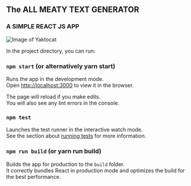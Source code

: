 ## The ALL MEATY TEXT GENERATOR
### A SIMPLE REACT JS APP

![Image of Yaktocat](https://octodex.github.com/images/yaktocat.png)

In the project directory, you can run:

### `npm start` (or alternatively yarn start)

Runs the app in the development mode.<br>
Open [http://localhost:3000](http://localhost:3000) to view it in the browser.

The page will reload if you make edits.<br>
You will also see any lint errors in the console.

### `npm test` 

Launches the test runner in the interactive watch mode.<br>
See the section about [running tests](#running-tests) for more information.

### `npm run build` (or yarn run build)

Builds the app for production to the `build` folder.<br>
It correctly bundles React in production mode and optimizes the build for the best performance.

